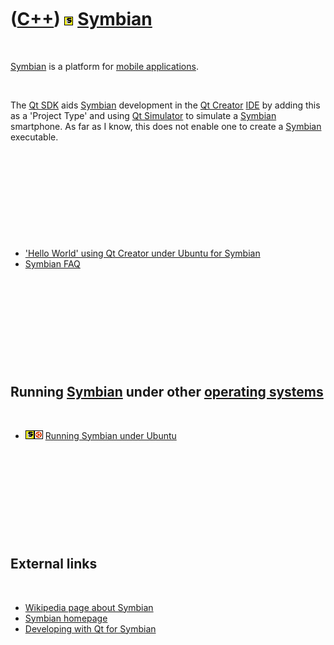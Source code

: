 



 

 

 

 

 

([C++](Cpp.htm)) ![Symbian](PicSymbian.png) [Symbian](CppSymbian.htm)
=====================================================================

 

[Symbian](CppSymbian.htm) is a platform for [mobile
applications](CppMobileApplication.htm).

 

The [Qt SDK](CppQtSkd.htm) aids [Symbian](CppSymbian.htm) development in
the [Qt Creator](CppQtCreator.htm) [IDE](CppIde.htm) by adding this as a
'Project Type' and using [Qt Simulator](CppQtSimulator.htm) to simulate
a [Symbian](CppSymbian.htm) smartphone. As far as I know, this does not
enable one to create a [Symbian](CppSymbian.htm) executable.

 

 

 

 

 

-   ['Hello World' using Qt Creator under Ubuntu for
    Symbian](CppHelloWorldQtCreatorUbuntuSymbian.htm)
-   [Symbian FAQ](CppSymbianFaq.htm)

 

 

 

 

 

Running [Symbian](CppSymbian.htm) under other [operating systems](CppOs.htm)
----------------------------------------------------------------------------

 

-   ![Symbian](PicSymbian.png)![Ubuntu](PicUbuntu.png) [Running Symbian
    under Ubuntu](CppSymbianUbuntu.htm)

 

 

 

 

 

External links
--------------

 

-   [Wikipedia page about
    Symbian](http://en.wikipedia.org/wiki/Symbian_OS)
-   [Symbian homepage](http://www.symbian.com)
-   [Developing with Qt for
    Symbian](http://www.youtube.com/watch?v=Rb43gnZI1A0)

 

 

 

 

 





 



